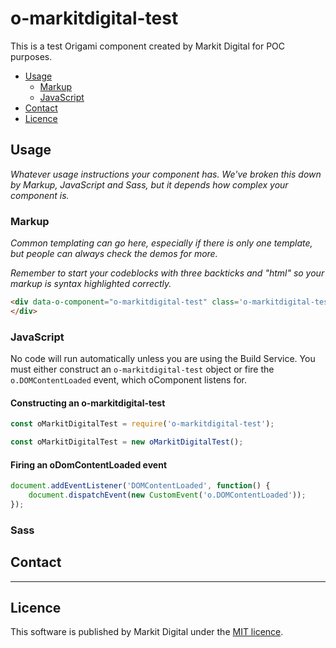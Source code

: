 o-markitdigital-test
=================

This is a test Origami component created by Markit Digital for POC purposes.

- [Usage](#usage)
	- [Markup](#markup)
	- [JavaScript](#javascript)
- [Contact](#contact)
- [Licence](#licence)

## Usage

_Whatever usage instructions your component has. We've broken this down by Markup, JavaScript and Sass, but it depends how complex your component is._

### Markup

_Common templating can go here, especially if there is only one template, but people can always check the demos for more._

_Remember to start your codeblocks with three backticks and "html" so your markup is syntax highlighted correctly._

```html
<div data-o-component="o-markitdigital-test" class='o-markitdigital-test'>
</div>
```

### JavaScript
No code will run automatically unless you are using the Build Service.
You must either construct an `o-markitdigital-test` object or fire the `o.DOMContentLoaded` event, which oComponent listens for.

#### Constructing an o-markitdigital-test

```js
const oMarkitDigitalTest = require('o-markitdigital-test');

const oMarkitDigitalTest = new oMarkitDigitalTest();
```

#### Firing an oDomContentLoaded event

```js
document.addEventListener('DOMContentLoaded', function() {
	document.dispatchEvent(new CustomEvent('o.DOMContentLoaded'));
});
```

### Sass

## Contact

----

## Licence
This software is published by Markit Digital under the [MIT licence](http://opensource.org/licenses/MIT).